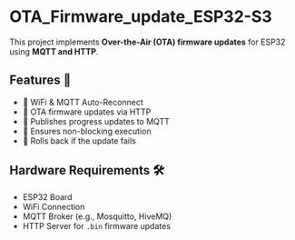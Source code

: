 # OTA_Firmware_update_ESP32-S3

This project implements **Over-the-Air (OTA) firmware updates** for ESP32 using **MQTT and HTTP**.

## Features 🚀
- 🔹 WiFi & MQTT Auto-Reconnect
- 🔹 OTA firmware updates via HTTP
- 🔹 Publishes progress updates to MQTT
- 🔹 Ensures non-blocking execution
- 🔹 Rolls back if the update fails

## Hardware Requirements 🛠️
- ESP32 Board
- WiFi Connection
- MQTT Broker (e.g., Mosquitto, HiveMQ)
- HTTP Server for `.bin` firmware updates

